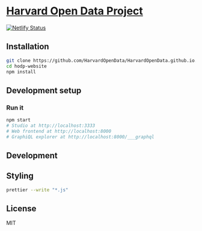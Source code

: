 # [Harvard Open Data Project](https://www.hodp.org/)

[![Netlify Status](https://api.netlify.com/api/v1/badges/181e9e5b-99d9-4e00-a1c4-da13d171b3a5/deploy-status)](https://app.netlify.com/sites/hodp/deploys)

## Installation

```sh
git clone https://github.com/HarvardOpenData/HarvardOpenData.github.io.git
cd hodp-website
npm install
```

## Development setup

### Run it

```sh
npm start
# Studio at http://localhost:3333
# Web frontend at http://localhost:8000
# GraphiQL explorer at http://localhost:8000/___graphql
```

## Development

## Styling

```sh
prettier --write "*.js"
```

## License

MIT
